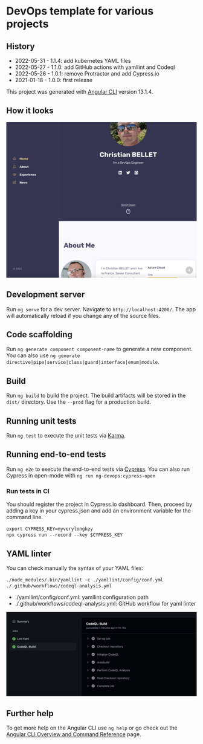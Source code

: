 # DevOps template for various projects

## History

- 2022-05-31 - 1.1.4: add kubernetes YAML files
- 2022-05-27 - 1.1.0: add GitHub actions with yamllint and Codeql
- 2022-05-26 - 1.0.1: remove Protractor and add Cypress.io
- 2021-01-18 - 1.0.0: first release

This project was generated with [Angular CLI](https://github.com/angular/angular-cli) version 13.1.4.

## How it looks

![ng-devops app](https://raw.githubusercontent.com/christi4n/ng-devops/master/assets/ng-devops-screen-1.png)
## Development server

Run `ng serve` for a dev server. Navigate to `http://localhost:4200/`. The app will automatically reload if you change any of the source files.

## Code scaffolding

Run `ng generate component component-name` to generate a new component. You can also use `ng generate directive|pipe|service|class|guard|interface|enum|module`.

## Build

Run `ng build` to build the project. The build artifacts will be stored in the `dist/` directory. Use the `--prod` flag for a production build.

## Running unit tests

Run `ng test` to execute the unit tests via [Karma](https://karma-runner.github.io).

## Running end-to-end tests

Run `ng e2e` to execute the end-to-end tests via [Cypress](https://www.cypress.io/).
You can also run Cypress in open-mode with `ng run ng-devops:cypress-open`

### Run tests in CI

You should register the project in Cypress.io dashboard. Then, proceed by adding a key in your cypress.json and add an environment variable for the command line.

    export CYPRESS_KEY=myverylongkey
    npx cypress run --record --key $CYPRESS_KEY

## YAML linter

You can check manually the syntax of your YAML files:

    ./node_modules/.bin/yamllint -c ./yamllint/config/conf.yml ./.github/workflows/codeql-analysis.yml

- ./yamllint/config/conf.yml: yamllint configuration path
- ./.github/workflows/codeql-analysis.yml: GitHub workflow for yaml linter

![ng-devops app](https://raw.githubusercontent.com/christi4n/ng-devops/master/assets/ng-devops-screen-2.png)

## Further help

To get more help on the Angular CLI use `ng help` or go check out the [Angular CLI Overview and Command Reference](https://angular.io/cli) page.
